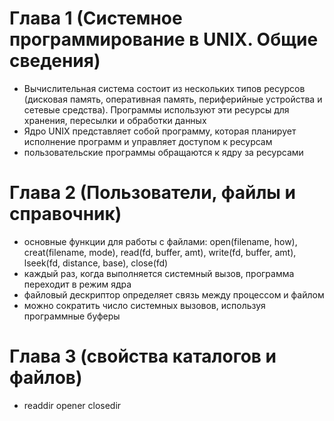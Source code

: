 # Глава 1 (Системное программирование в UNIX. Общие сведения)

- Вычислительная система состоит из нескольких типов ресурсов (дисковая память, оперативная память, периферийные устройства и сетевые средства). Программы используют эти ресурсы для хранения, пересылки и обработки данных
- Ядро UNIX представляет собой программу, которая планирует исполнение программ и управляет доступом к ресурсам
- пользовательские программы обращаются к ядру за ресурсами

# Глава 2 (Пользователи, файлы и справочник)
- основные функции для работы с файлами: open(filename, how), creat(filename, mode), read(fd, buffer, amt), write(fd, buffer, amt), lseek(fd, distance, base), close(fd)
- каждый раз, когда выполняется системный вызов, программа переходит в режим ядра
- файловый дескриптор определяет связь между процессом и файлом
- можно сократить число системных вызовов, используя программные буферы
# Глава 3 (свойства каталогов и файлов)
- readdir opener closedir 